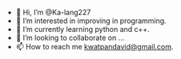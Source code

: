 - 👋 Hi, I’m @Ka-lang227
- 👀 I’m interested in improving in programming.
- 🌱 I’m currently learning python and c++.
- 💞️ I’m looking to collaborate on ...
- 📫 How to reach me kwatpandavid@gmail.com.

<!---
Ka-lang227/Ka-lang227 is a ✨ special ✨ repository because its `README.md` (this file) appears on your GitHub profile.
You can click the Preview link to take a look at your changes.
--->
